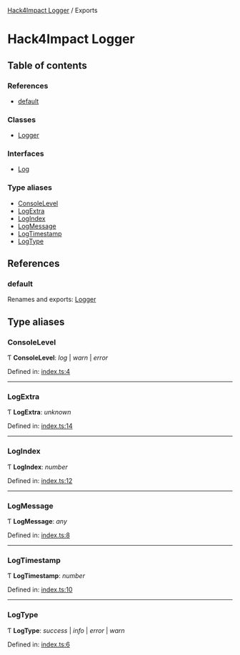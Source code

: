 [Hack4Impact Logger](https://github.com/hack4impact/logger/tree/main/docs/README.md) / Exports

# Hack4Impact Logger

## Table of contents

### References

- [default](https://github.com/hack4impact/logger/tree/main/docs/modules.md#default)

### Classes

- [Logger](https://github.com/hack4impact/logger/tree/main/docs/classes/logger.md)

### Interfaces

- [Log](https://github.com/hack4impact/logger/tree/main/docs/interfaces/log.md)

### Type aliases

- [ConsoleLevel](https://github.com/hack4impact/logger/tree/main/docs/modules.md#consolelevel)
- [LogExtra](https://github.com/hack4impact/logger/tree/main/docs/modules.md#logextra)
- [LogIndex](https://github.com/hack4impact/logger/tree/main/docs/modules.md#logindex)
- [LogMessage](https://github.com/hack4impact/logger/tree/main/docs/modules.md#logmessage)
- [LogTimestamp](https://github.com/hack4impact/logger/tree/main/docs/modules.md#logtimestamp)
- [LogType](https://github.com/hack4impact/logger/tree/main/docs/modules.md#logtype)

## References

### default

Renames and exports: [Logger](https://github.com/hack4impact/logger/tree/main/docs/classes/logger.md)

## Type aliases

### ConsoleLevel

Ƭ **ConsoleLevel**: _log_ \| _warn_ \| _error_

Defined in: [index.ts:4](https://github.com/hack4impact/logger/blob/8446901/src/index.ts#L4)

---

### LogExtra

Ƭ **LogExtra**: _unknown_

Defined in: [index.ts:14](https://github.com/hack4impact/logger/blob/8446901/src/index.ts#L14)

---

### LogIndex

Ƭ **LogIndex**: _number_

Defined in: [index.ts:12](https://github.com/hack4impact/logger/blob/8446901/src/index.ts#L12)

---

### LogMessage

Ƭ **LogMessage**: _any_

Defined in: [index.ts:8](https://github.com/hack4impact/logger/blob/8446901/src/index.ts#L8)

---

### LogTimestamp

Ƭ **LogTimestamp**: _number_

Defined in: [index.ts:10](https://github.com/hack4impact/logger/blob/8446901/src/index.ts#L10)

---

### LogType

Ƭ **LogType**: _success_ \| _info_ \| _error_ \| _warn_

Defined in: [index.ts:6](https://github.com/hack4impact/logger/blob/8446901/src/index.ts#L6)
